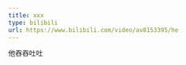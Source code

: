 ```yaml
---
title: xxx
type: bilibili
url: https://www.bilibili.com/video/av8153395/he
---
```

他吞吞吐吐
<!-- more -->